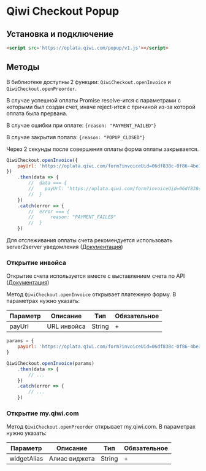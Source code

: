 # Qiwi Checkout Popup

## Установка и подключение

```html
<script src='https://oplata.qiwi.com/popup/v1.js'></script>
```

## Методы

В библиотеке доступны 2 функции: `QiwiCheckout.openInvoice` и `QiwiCheckout.openPreorder`.

В случае успешной оплаты Promise resolve-ится с параметрами с которыми был создан счет, иначе reject-ится с причиной из-за которой оплата была прервана.

В случае ошибки при оплате: `{reason: "PAYMENT_FAILED"}`

В случае закрытия попапа: `{reason: "POPUP_CLOSED"}`

Через 2 секунды после совершения оплаты форма оплаты закрывается.

```js
QiwiCheckout.openInvoice({
    payUrl: 'https://oplata.qiwi.com/form?invoiceUid=06df838c-0f86-4be3-aced-a950c244b5b1'
})
    .then(data => {
        //  data === {
        //    payUrl: 'https://oplata.qiwi.com/form?invoiceUid=06df838c-0f86-4be3-aced-a950c244b5b1'
        //  }
    })
    .catch(error => {
        //  error === {
        //      reason: "PAYMENT_FAILED"
        //  }
    })
```

Для отслеживания оплаты счета рекомендуется использовать server2server уведомления ([Документация](https://developer.qiwi.com/ru/bill-payments/#notification))

### Открытие инвойса

Открытие счета используется вместе с выставлением счета по API ([Документация](https://developer.qiwi.com/ru/bill-payments/#create))

Метод `QiwiCheckout.openInvoice` открывает платежную форму. В параметрах нужно указать: 

| Параметр | Описание | Тип | Обязательное |
|-|-|-|-|
| payUrl | URL инвойса | String | + |

```javascript
params = {
    payUrl: 'https://oplata.qiwi.com/form?invoiceUid=06df838c-0f86-4be3-aced-a950c244b5b1'
}

QiwiCheckout.openInvoice(params)
    .then(data => {
        // ...
    })
    .catch(error => {
        // ...
    })
```

### Открытие my.qiwi.com

Метод `QiwiCheckout.openPreorder` открывает my.qiwi.com. В параметрах нужно указать: 

| Параметр | Описание | Тип | Обязательное |
|-|-|-|-|
| widgetAlias | Алиас виджета | String | + |
